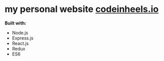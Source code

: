 # my personal website [codeinheels.io](http://www.codeinheels.io)

**Built with:**
* Node.js
* Express.js
* React.js 
* Redux
* ES6

